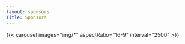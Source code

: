 ```yaml
---
layout: sponsors
Title: Sponsors
---
```


{{< carousel images="img/*" aspectRatio="16-9" interval="2500" >}}


<!-- <div class = "w-full">test</div> -->
<!-- ![blank](blank.png) -->
